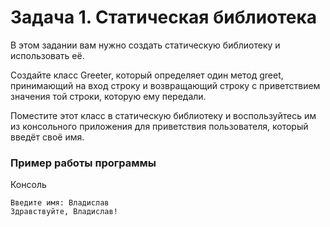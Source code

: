 # Задача 1. Статическая библиотека
В этом задании вам нужно создать статическую библиотеку и использовать её.

Создайте класс Greeter, который определяет один метод greet, принимающий на вход строку и возвращающий строку с приветствием значения той строки, которую ему передали.

Поместите этот класс в статическую библиотеку и воспользуйтесь им из консольного приложения для приветствия пользователя, который введёт своё имя.

### Пример работы программы
Консоль
```
Введите имя: Владислав
Здравствуйте, Владислав!
```